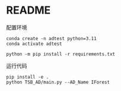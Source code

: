 

# README 

配置环境
```
conda create -n adtest python=3.11   
conda activate adtest

python -m pip install -r requirements.txt
```

运行代码
```
pip install -e .
python TSB_AD/main.py --AD_Name IForest
```